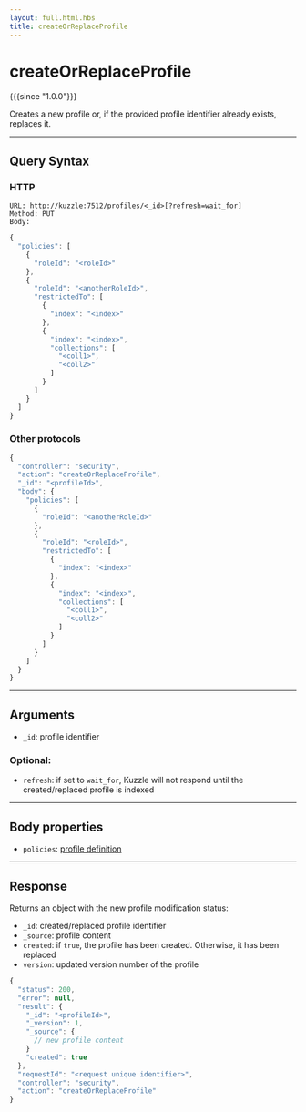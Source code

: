 ```yaml
---
layout: full.html.hbs
title: createOrReplaceProfile
---
```


# createOrReplaceProfile

{{{since "1.0.0"}}}

Creates a new profile or, if the provided profile identifier already exists, replaces it.

---

## Query Syntax

### HTTP

```http
URL: http://kuzzle:7512/profiles/<_id>[?refresh=wait_for]
Method: PUT
Body:
```

```js
{
  "policies": [
    {
      "roleId": "<roleId>"
    },
    {
      "roleId": "<anotherRoleId>",
      "restrictedTo": [
        {
          "index": "<index>"
        },
        {
          "index": "<index>",
          "collections": [
            "<coll1>",
            "<coll2>"
          ]
        }
      ]
    }
  ]
}
```

### Other protocols

```js
{
  "controller": "security",
  "action": "createOrReplaceProfile",
  "_id": "<profileId>",              
  "body": {
    "policies": [
      {
        "roleId": "<anotherRoleId>"
      },
      {
        "roleId": "<roleId>",
        "restrictedTo": [
          {
            "index": "<index>"
          },
          {
            "index": "<index>",
            "collections": [
              "<coll1>",
              "<coll2>"
            ]
          }
        ]
      }
    ]
  }
}
```

---

## Arguments

* `_id`: profile identifier

### Optional:

* `refresh`: if set to `wait_for`, Kuzzle will not respond until the created/replaced profile is indexed

---

## Body properties

* `policies`: [profile definition]({{site_base_path}}guide/1/essentials/security/#defining-profiles)

---

## Response

Returns an object with the new profile modification status:

* `_id`: created/replaced profile identifier
* `_source`: profile content
* `created`: if `true`, the profile has been created. Otherwise, it has been replaced
* `version`: updated version number of the profile

```javascript
{
  "status": 200,
  "error": null,
  "result": {
    "_id": "<profileId>",
    "_version": 1,
    "_source": {
      // new profile content
    }
    "created": true
  },
  "requestId": "<request unique identifier>",
  "controller": "security",
  "action": "createOrReplaceProfile"
}
```
